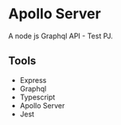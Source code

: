# Apollo Server

A node js Graphql API - Test PJ.

## Tools

- Express
- Graphql
- Typescript
- Apollo Server
- Jest
